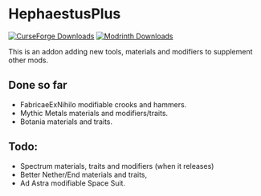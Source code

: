 # HephaestusPlus
<a href="https://www.curseforge.com/minecraft/mc-mods/hephaestusplus"><img alt="CurseForge Downloads" src="https://img.shields.io/curseforge/dt/942224?logo=curseforge&color=orange"></a> <a href="https://modrinth.com/mod/hephaestusplus"><img alt="Modrinth Downloads" src="https://img.shields.io/modrinth/dt/SSoB0fRh?logo=modrinth"></a>

This is an addon adding new tools, materials and modifiers to supplement other mods.

## Done so far
- FabricaeExNihilo modifiable crooks and hammers.
- Mythic Metals materials and modifiers/traits.
- Botania materials and traits.

## Todo:
- Spectrum materials, traits and modifiers (when it releases)
- Better Nether/End materials and traits,
- Ad Astra modifiable Space Suit.
